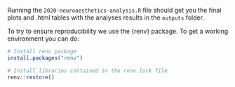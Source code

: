Running the `2020-neuroaesthetics-analysis.R` file should get you the final plots and .html tables with the analyses results in the `outputs` folder.



To try to ensure reproducibility we use the {renv} package. To get a working environment you can do:

```R
# Install renv package
install.packages("renv")

# Install libraries contained in the renv.lock file 
renv::restore() 
```



